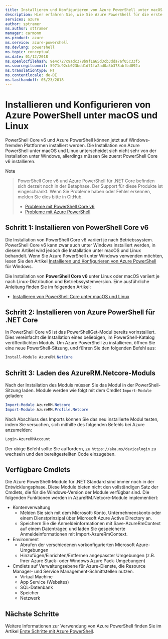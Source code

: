```yaml
---
title: Installieren und Konfigurieren von Azure PowerShell unter macOS und Linux | Microsoft-Dokumentation
description: Hier erfahren Sie, wie Sie Azure PowerShell für die erste Verwendung unter macOS und Linux installieren und konfigurieren.
services: azure
author: sptramer
ms.author: sttramer
manager: carmonm
ms.product: azure
ms.service: azure-powershell
ms.devlang: powershell
ms.topic: conceptual
ms.date: 01/12/2018
ms.openlocfilehash: 9e4c727c9adc378b9f1a65d3cb3dda7af05c33f5
ms.sourcegitcommit: 5971c92cb023bdd1d71fa2ad0a3b378abfbd092a
ms.translationtype: HT
ms.contentlocale: de-DE
ms.lasthandoff: 05/23/2018
---
```

# <a name="install-and-configure-azure-powershell-on-macos-and-linux"></a>Installieren und Konfigurieren von Azure PowerShell unter macOS und Linux

PowerShell Core v6 und Azure PowerShell können jetzt auf Windows-fremden Plattformen installiert werden.
Die Installation von Azure PowerShell unter macOS und Linux unterscheidet sich nicht sehr von der Installation unter Windows, allerdings müssen Sie zuerst PowerShell Core v6 installieren.

> [!NOTE]

> PowerShell Core v6 und Azure PowerShell für .NET Core befinden sich derzeit noch in der Betaphase.
> Der Support für diese Produkte ist eingeschränkt. Wenn Sie Probleme haben oder Fehler erkennen, melden Sie dies bitte in GitHub.
>
> * [Probleme mit PowerShell Core v6](https://github.com/PowerShell/PowerShell/issues)
> * [Probleme mit Azure PowerShell](https://github.com/azure/azure-docs-powershell/issues)

## <a name="step-1-install-powershell-core-v6"></a>Schritt 1: Installieren von PowerShell Core v6

Die Installation von PowerShell Core v6 variiert je nach Betriebssystem.
PowerShell Core v6 kann zwar auch unter Windows installiert werden, in diesem Artikel wird jedoch die Installation unter macOS und Linux behandelt. Wenn Sie Azure PowerShell unter Windows verwenden möchten, lesen Sie den Artikel [Installieren und Konfigurieren von Azure PowerShell](./install-azurerm-ps.md) für Windows.

Die Installation von **PowerShell Core v6** unter Linux oder macOS variiert je nach Linux-Distribution und Betriebssystemversion.
Eine ausführliche Anleitung finden Sie im folgenden Artikel:

- [Installieren von PowerShell Core unter macOS und Linux](/powershell/scripting/setup/installing-powershell-core-on-macos-and-linux)

## <a name="step-2-install-azure-powershell-for-net-core"></a>Schritt 2: Installieren von Azure PowerShell für .NET Core

In PowerShell Core v6 ist das PowerShellGet-Modul bereits vorinstalliert. Dies vereinfacht die Installation eines beliebigen, im PowerShell-Katalog veröffentlichten Moduls. Um Azure PowerShell zu installieren, öffnen Sie eine neue PowerShell-Sitzung, und führen Sie den folgenden Befehl aus:

```powershell
Install-Module AzureRM.NetCore
```

## <a name="step-3-load-the-azurermnetcore-module"></a>Schritt 3: Laden des AzureRM.Netcore-Moduls

Nach der Installation des Moduls müssen Sie das Modul in der PowerShell-Sitzung laden. Module werden wie folgt mit dem Cmdlet `Import-Module` geladen:

```powershell
Import-Module AzureRM.Netcore
Import-Module AzureRM.Profile.Netcore
```

Nach Abschluss des Imports können Sie das neu installierte Modul testen, indem Sie versuchen, sich mithilfe des folgenden Befehls bei Azure anzumelden:

```powershell
Login-AzureRMAccount
```

Der obige Befehl sollte Sie auffordern, zu `https://aka.ms/devicelogin` zu wechseln und den bereitgestellten Code einzugeben.

## <a name="available-cmdlets"></a>Verfügbare Cmdlets

Die Azure PowerShell-Module für .NET Standard sind immer noch in der Entwicklungsphase. Diese Module bieten nicht den vollständigen Satz der Cmdlets, die für die Windows-Version der Module verfügbar sind. Die folgenden Funktionen werden in AzureRM.Netcore-Module implementiert:

* Kontenverwaltung
  - Melden Sie sich mit dem Microsoft-Konto, Unternehmenskonto oder einem Dienstprinzipal über Microsoft Azure Active Directory an.
  - Speichern Sie die Anmeldeinformationen mit Save-AzureRmContext auf einem Datenträger, und laden Sie gespeicherte Anmeldeinformationen mit Import-AzureRmContext.
* Environment
  - Abrufen der verschiedenen vorkonfigurierten Microsoft Azure-Umgebungen
  - Hinzufügen/Einrichten/Entfernen angepasster Umgebungen (z.B. Ihrer Azure Stack- oder Windows Azure Pack-Umgebungen)
* Cmdlets auf Verwaltungsebene für Azure-Dienste, die Resource Manager- und Service Management-Schnittstellen nutzen.
  - Virtual Machine
  - App Service (Websites)
  - SQL-Datenbank
  - Speicher
  - Netzwerk

## <a name="next-steps"></a>Nächste Schritte

Weitere Informationen zur Verwendung von Azure PowerShell finden Sie im Artikel [Erste Schritte mit Azure PowerShell](get-started-azureps.md).
